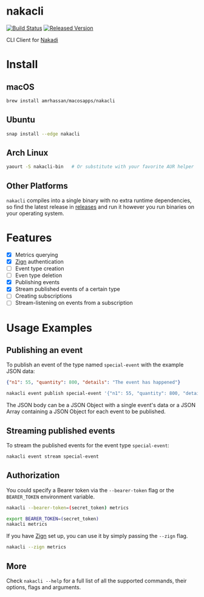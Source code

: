 # nakacli #
[![Build Status](https://travis-ci.org/amrhassan/nakacli.svg?branch=master)](https://travis-ci.org/amrhassan/nakacli)
[![Released Version](https://img.shields.io/crates/v/nakacli.svg)](https://crates.io/crates/nakacli)

CLI Client for [Nakadi](https://zalando.github.io/nakadi/)

# Install #
## macOS ##
```bash
brew install amrhassan/macosapps/nakacli
```
## Ubuntu ##
```bash
snap install --edge nakacli
```
## Arch Linux ##
```bash
yaourt -S nakacli-bin   # Or substitute with your favorite AUR helper
```

## Other Platforms ##
`nakacli` compiles into a single binary with no extra runtime dependencies, so find the latest release in [releases](https://github.com/amrhassan/nakacli/releases) and run it however you run binaries on your operating system.

# Features #
- [x] Metrics querying
- [x] [Zign](https://github.com/zalando-stups/zign) authentication
- [ ] Event type creation
- [ ] Even type deletion
- [x] Publishing events
- [x] Stream published events of a certain type
- [ ] Creating subscriptions
- [ ] Stream-listening on events from a subscription
# Usage Examples #

## Publishing an event ##
To publish an event of the type named `special-event` with the example JSON data:
```json
{"n1": 55, "quantity": 800, "details": "The event has happened"}
```
```bash
nakacli event publish special-event '{"n1": 55, "quantity": 800, "details": "The event has happened"}'
```
The JSON body can be a JSON Object with a single event's data or a JSON Array containing a JSON Object for each event to be published.

## Streaming published events ##
To stream the published events for the event type `special-event`:
```bash
nakacli event stream special-event
```

## Authorization ##
You could specify a Bearer token via the `--bearer-token` flag or the `BEARER_TOKEN` environment variable.

```bash
nakacli --bearer-token=(secret_token) metrics
```
```bash
export BEARER_TOKEN=(secret_token)
nakacli metrics
```

If you have [Zign](https://github.com/zalando-stups/zign) set up, you can use it by simply passing the `--zign` flag.
```bash
nakacli --zign metrics
```
## More ##
Check `nakacli --help` for a full list of all the supported commands, their options, flags and arguments.
